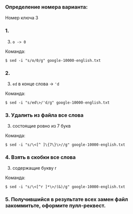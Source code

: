 ### Определение номера варианта:

Номер ключа 3

### 1.
3) `o -> 0`

Команда:

```
$ sed -i "s/o/0/g" google-10000-english.txt
```

### 2.
3) `ed` в конце слова -> `'d`

Команда:

```
$ sed -i "s/ed\>/'d/g" google-10000-english.txt
```

### 3. Удалить из файла все слова
3) состоящие ровно из 7 букв

Команда:

```
$ sed -i "s/\<[^ ]\{7\}\>//g" google-10000-english.txt
```

### 4. Взять в скобки все слова
3) содержащие букву r

Команда:

```
$ sed -i "s/\<[^r ]*\>/(&)/g" google-10000-english.txt
```

### 5. Получившийся в результате всех замен файл закоммитьте, оформите пулл-реквест.

